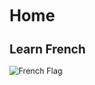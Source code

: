 <h1>Home</h1>
<h2>Learn French</h2>
<img src="https://upload.wikimedia.org/wikipedia/en/c/c3/Flag_of_France.svg" alt="French Flag">
